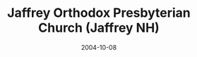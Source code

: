 ---
date: &id001 2004-10-08
end_date: null
location:
  address: Cutler Memorial Building, Main and School Streets
  city: Jaffrey
  state: NH
minister:
- end: 1997-12-31
  name: Gregory Reynolds
  start: 1997-01-01
  type: Missionary
- end: 2004-10-07
  name: Stephen Migotsky
  start: 1997-01-01
  type: Organizing Pastor
- end: null
  name: Stephen Migotsky
  start: 2004-10-08
  type: Pastor
ministers:
- Gregory Reynolds
- Stephen Migotsky
- Stephen Migotsky
name: Jaffrey Orthodox Presbyterian Church
names:
- end: 2004-10-08
  name: Jaffrey Orthodox Presbyterian Chapel
  start: 1997-04-26
- end: null
  name: Jaffrey Orthodox Presbyterian Church
  start: 2004-10-08
origination_date: *id001
raw_data: "Jaffrey, NH\nJaffrey Orthodox Presbyterian Chapel  (April 26, 1997\u2013\
  October 8, 2004)\nJaffrey Orthodox Presbyterian Church  (October 8, 2004\u2013 )\n\
  Cutler Memorial Building, Main and School Streets\nMissionary: Gregory Reynolds,\
  \ 1997\nOrg. Pastor: Stephen Migotsky, 1997\u20132004\nPastor: Stephen Migotsky,\
  \ 2004\u2013"
received_from: null
states:
- NH
status:
  active: true
  end_date: null
  reason: null
  received_from: null
  withdrawal_to: null
title: Jaffrey Orthodox Presbyterian Church (Jaffrey NH)
year_established:
- 2004

---